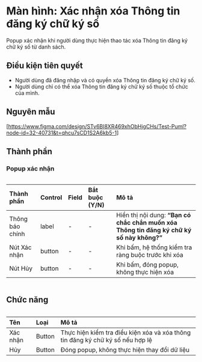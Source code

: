 # Màn hình: Xác nhận xóa Thông tin đăng ký chữ ký số
Popup xác nhận khi người dùng thực hiện thao tác xóa Thông tin đăng ký chữ ký số từ danh sách.

## Điều kiện tiên quyết
- Người dùng đã đăng nhập và có quyền xóa Thông tin đăng ký chữ ký số.
- Người dùng chỉ có thể xóa Thông tin đăng ký chữ ký số thuộc tổ chức của mình.

## Nguyên mẫu
[https://www.figma.com/design/STv6BI8XR469xhObHjgCHs/Test-Puml?node-id=32-40731&t=qhcu7sCD1S2A6kb5-1]

## Thành phần

### Popup xác nhận

<div style="overflow-x:auto">

| Thành phần      | Control | Field | Bắt buộc (Y/N) | Mô tả                                                                                     |
|:----------------|:--------|:------|:---------------|:------------------------------------------------------------------------------------------|
| Thông báo chính | label   | -     | -              | Hiển thị nội dung: **“Bạn có chắc chắn muốn xóa Thông tin đăng ký chữ ký số này không?”** |
| Nút Xác nhận    | button  | -     | -              | Khi bấm, hệ thống kiểm tra ràng buộc trước khi xóa                                        |
| Nút Hủy         | button  | -     | -              | Khi bấm, đóng popup, không thực hiện xóa                                                  |

</div>

## Chức năng

<div style="overflow-x:auto">

| Tên        | Loại   | Mô tả                                                                 |
| :--------- | :----- | :-------------------------------------------------------------------- |
| Xác nhận   | Button | Thực hiện kiểm tra điều kiện xóa và xóa thông tin đăng ký chữ ký số nếu hợp lệ |
| Hủy        | Button | Đóng popup, không thực hiện thay đổi dữ liệu                          |

</div>
